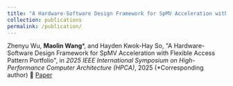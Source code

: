 ```yaml
---
title: "A Hardware-Software Design Framework for SpMV Acceleration with Flexible Access Pattern Portfolio"
collection: publications
permalink: /publication/
---
```

Zhenyu Wu, **Maolin Wang**\*, and Hayden Kwok-Hay So, "A Hardware-Software Design Framework for SpMV Acceleration with Flexible Access Pattern Portfolio", in *2025 IEEE International Symposium on High-Performance Computer Architecture (HPCA)*, 2025 (*Corresponding author)
 🔗 [Paper](https://www.computer.org/csdl/proceedings-article/micro/2024/505700b574/22nishWIHC0)